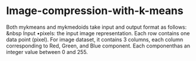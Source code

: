 # Image-compression-with-k-means

Both mykmeans and mykmedoids take input and output format as follows: &nbsp
Input
•pixels: the input image representation. Each row contains one data point (pixel). 
For image dataset, it contains 3 columns, each column corresponding to Red, Green, and Blue component.  Each componenthas an integer value between 0 and 255.

